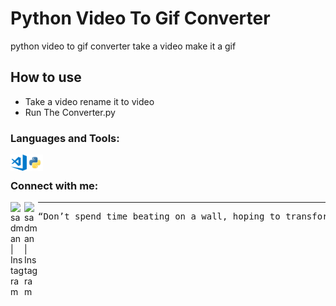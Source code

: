# Python Video To Gif Converter

python video to gif converter take a video make it a gif

## How to use
* Take a video rename it to video
* Run The Converter.py

### Languages and Tools:

<img align="left" alt="Visual Studio Code" width="26px" src="https://raw.githubusercontent.com/github/explore/80688e429a7d4ef2fca1e82350fe8e3517d3494d/topics/visual-studio-code/visual-studio-code.png" />

<img align="left" alt="HTML5" width="26px" src="https://raw.githubusercontent.com/github/explore/361e2821e2dea67711cde99c9c40ed357061cf27/topics/python/python.png" />

<br />

### Connect with me:

[<img align="left" alt="sadman | Instagram" width="22px" src="https://cdn.jsdelivr.net/npm/simple-icons@v3/icons/instagram.svg" />][instagram]
[<img align="left" alt="sadman | Instagram" width="22px" src="https://cdn.jsdelivr.net/npm/simple-icons@v3/icons/facebook.svg" />][facebook]

---

<pre>
“Don’t spend time beating on a wall, hoping to transform it into a door.”
                                                               – Coco Chanel
</pre>

[instagram]: https://www.instagram.com/gamer_x122/
[facebook]: https://www.facebook.com/mdsadman.sakibkhan.39/
